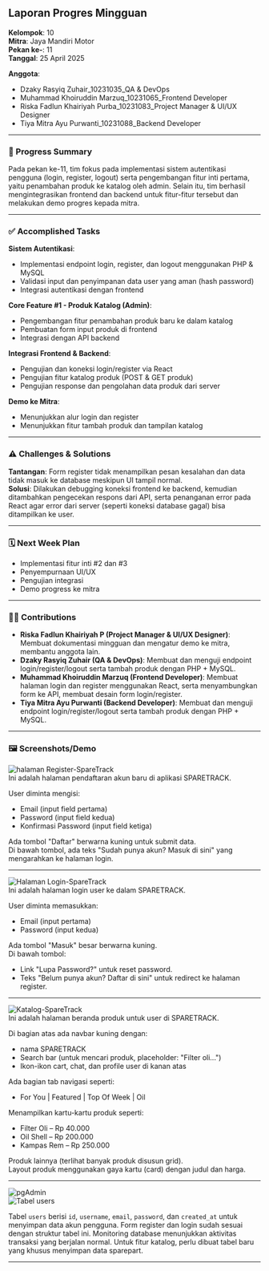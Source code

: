 ## **Laporan Progres Mingguan**

**Kelompok**: 10  
**Mitra**: Jaya Mandiri Motor  
**Pekan ke-**: 11  
**Tanggal**: 25 April 2025  

**Anggota**:
- Dzaky Rasyiq Zuhair_10231035_QA & DevOps  
- Muhammad Khoiruddin Marzuq_10231065_Frontend Developer  
- Riska Fadlun Khairiyah Purba_10231083_Project Manager & UI/UX Designer  
- Tiya Mitra Ayu Purwanti_10231088_Backend Developer  

---

### **📌 Progress Summary**

Pada pekan ke-11, tim fokus pada implementasi sistem autentikasi pengguna (login, register, logout) serta pengembangan fitur inti pertama, yaitu penambahan produk ke katalog oleh admin. Selain itu, tim berhasil mengintegrasikan frontend dan backend untuk fitur-fitur tersebut dan melakukan demo progres kepada mitra.

---

### **✅ Accomplished Tasks**

**Sistem Autentikasi**:
- Implementasi endpoint login, register, dan logout menggunakan PHP & MySQL  
- Validasi input dan penyimpanan data user yang aman (hash password)  
- Integrasi autentikasi dengan frontend  

**Core Feature #1 - Produk Katalog (Admin)**:
- Pengembangan fitur penambahan produk baru ke dalam katalog  
- Pembuatan form input produk di frontend  
- Integrasi dengan API backend  

**Integrasi Frontend & Backend**:
- Pengujian dan koneksi login/register via React  
- Pengujian fitur katalog produk (POST & GET produk)  
- Pengujian response dan pengolahan data produk dari server  

**Demo ke Mitra**:
- Menunjukkan alur login dan register  
- Menunjukkan fitur tambah produk dan tampilan katalog  

---

### **⚠️ Challenges & Solutions**

**Tantangan**: Form register tidak menampilkan pesan kesalahan dan data tidak masuk ke database meskipun UI tampil normal.  
**Solusi**: Dilakukan debugging koneksi frontend ke backend, kemudian ditambahkan pengecekan respons dari API, serta penanganan error pada React agar error dari server (seperti koneksi database gagal) bisa ditampilkan ke user.

---

### **🗓️ Next Week Plan**

- Implementasi fitur inti #2 dan #3  
- Penyempurnaan UI/UX  
- Pengujian integrasi  
- Demo progress ke mitra  

---

### **🙋‍♀️ Contributions**

- **Riska Fadlun Khairiyah P (Project Manager & UI/UX Designer)**: Membuat dokumentasi mingguan dan mengatur demo ke mitra, membantu anggota lain.  
- **Dzaky Rasyiq Zuhair (QA & DevOps)**: Membuat dan menguji endpoint login/register/logout serta tambah produk dengan PHP + MySQL.  
- **Muhammad Khoiruddin Marzuq (Frontend Developer)**: Membuat halaman login dan register menggunakan React, serta menyambungkan form ke API, membuat desain form login/register.  
- **Tiya Mitra Ayu Purwanti (Backend Developer)**: Membuat dan menguji endpoint login/register/logout serta tambah produk dengan PHP + MySQL.  

---

### **🖼️ Screenshots/Demo**

![halaman Register-SpareTrack](image.png)  
Ini adalah halaman pendaftaran akun baru di aplikasi SPARETRACK.

User diminta mengisi:
- Email (input field pertama)
- Password (input field kedua)
- Konfirmasi Password (input field ketiga)

Ada tombol "Daftar" berwarna kuning untuk submit data.  
Di bawah tombol, ada teks "Sudah punya akun? Masuk di sini" yang mengarahkan ke halaman login.

---

![Halaman Login-SpareTrack](image.png)  
Ini adalah halaman login user ke dalam SPARETRACK.

User diminta memasukkan:
- Email (input pertama)
- Password (input kedua)

Ada tombol "Masuk" besar berwarna kuning.  
Di bawah tombol:
- Link "Lupa Password?" untuk reset password.
- Teks "Belum punya akun? Daftar di sini" untuk redirect ke halaman register.

---

![Katalog-SpareTrack](image-1.png)  
Ini adalah halaman beranda produk untuk user di SPARETRACK.

Di bagian atas ada navbar kuning dengan:
- nama SPARETRACK
- Search bar (untuk mencari produk, placeholder: "Filter oli...")
- Ikon-ikon cart, chat, dan profile user di kanan atas

Ada bagian tab navigasi seperti:
- For You | Featured | Top Of Week | Oil

Menampilkan kartu-kartu produk seperti:
- Filter Oli – Rp 40.000
- Oil Shell – Rp 200.000
- Kampas Rem – Rp 250.000

Produk lainnya (terlihat banyak produk disusun grid).  
Layout produk menggunakan gaya kartu (card) dengan judul dan harga.

---

![pgAdmin](image-2.png)  
![Tabel users](image-3.png)  

Tabel `users` berisi `id`, `username`, `email`, `password`, dan `created_at` untuk menyimpan data akun pengguna. Form register dan login sudah sesuai dengan struktur tabel ini. Monitoring database menunjukkan aktivitas transaksi yang berjalan normal. Untuk fitur katalog, perlu dibuat tabel baru yang khusus menyimpan data sparepart.

---
